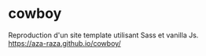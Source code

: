 # cowboy
 Reproduction d'un site template utilisant Sass et vanilla Js.
 <br>
 https://aza-raza.github.io/cowboy/
